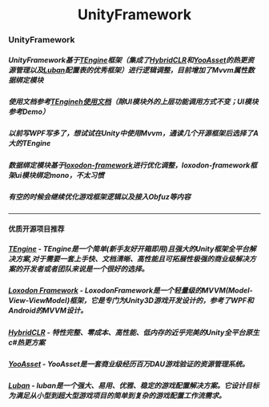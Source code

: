 <h1 align="center"><strong>UnityFramework<strong></h1>



### UnityFramework

##### UnityFramework基于<a href="https://github.com/Alex-Rachel/TEngine"><strong>TEngine</strong></a>框架（集成了<a href="https://github.com/focus-creative-games/hybridclr"><strong>HybridCLR</strong></a>和<a href="https://github.com/tuyoogame/YooAsset"><strong>YooAsset</strong></a>的热更资源管理以及<a href="https://github.com/focus-creative-games/luban"><strong>Luban</strong></a>配置表的优秀框架）进行逻辑调整，目前增加了Mvvm属性数据绑定模块

##### 使用文档参考<a href="https://github.com/Alex-Rachel/TEngine/blob/main/Books/99-%E5%90%84%E5%B9%B3%E5%8F%B0%E8%BF%90%E8%A1%8CRunAble.md"><strong>TEngineh使用文档</strong></a>（除UI模块外的上层功能调用方式不变；UI模块参考Demo）

##### 以前写WPF写多了，想试试在Unity中使用Mvvm，通读几个开源框架后选择了A大的TEngine

##### 数据绑定模块基于[loxodon-framework](https://github.com/vovgou/loxodon-framework)进行优化调整，loxodon-framework框架ui模块绑定mono，不太习惯

##### 有空的时候会继续优化游戏框架逻辑以及接入Obfuz等内容



---

#### 优质开源项目推荐

##### <strong><a href="https://github.com/Alex-Rachel/TEngine"><strong>TEngine</strong></a> - TEngine是一个简单(新手友好开箱即用)且强大的Unity框架全平台解决方案,对于需要一套上手快、文档清晰、高性能且可拓展性极强的商业级解决方案的开发者或者团队来说是一个很好的选择。</strong>

##### <strong><a href="https://github.com/vovgou/loxodon-framework"><strong>Loxodon Framework</strong></a></strong> - LoxodonFramework是一个轻量级的MVVM(Model-View-ViewModel)框架，它是专门为Unity3D游戏开发设计的，参考了WPF和Android的MVVM设计。

##### <a href="https://github.com/focus-creative-games/hybridclr"><strong>HybridCLR</strong></a> - 特性完整、零成本、高性能、低内存的近乎完美的Unity全平台原生c#热更方案

##### <a href="https://github.com/tuyoogame/YooAsset"><strong>YooAsset</strong></a> - YooAsset是一套商业级经历百万DAU游戏验证的资源管理系统。

##### <a href="https://github.com/focus-creative-games/luban"><strong>Luban</strong></a> - luban是一个强大、易用、优雅、稳定的游戏配置解决方案。它设计目标为满足从小型到超大型游戏项目的简单到复杂的游戏配置工作流需求。
